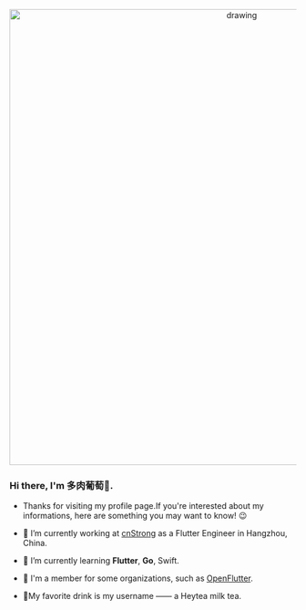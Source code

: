 <p align="center">
<img src=https://github.com/tongyangsheng/tongyangsheng/blob/master/Flutter%20engineer.png alt="drawing" width="800">
</p>

### Hi there, I'm 多肉葡萄👋.

- Thanks for visiting my profile page.If you're interested about my informations, here are something you may want to know! 😉

- 🏢 I’m currently working at [cnStrong](http://www.cnstrong.cn) as a Flutter Engineer in Hangzhou, China.

- 🌱 I’m currently learning **Flutter**, **Go**, Swift.

- 🤝 I'm a member for some organizations, such as [OpenFlutter](https://github.com/OpenFlutter).

- 🥤My favorite drink is my username —— a Heytea milk tea.

